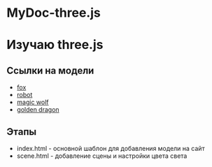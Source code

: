 # MyDoc-three.js

# Изучаю three.js

## Ссылки на модели

- [fox](https://sketchfab.com/3d-models/azeria-6d4aff07356e409396872111bc97858f)
- [robot](https://sketchfab.com/3d-models/robot-pack-978ce77a3d96468aafa6c44ce63df2c2)
- [magic wolf](https://sketchfab.com/3d-models/magic-wolf-2b183ca4a3984c1385856ca864c7508c)
- [golden dragon](https://sketchfab.com/3d-models/oro-dragon-animated-65f4f8e10f744d30bfcd9eb62a9b729f)

## Этапы

- index.html - основной шаблон для добавления модели на сайт
- scene.html - добавление сцены и настройки цвета света

